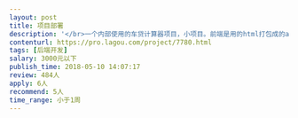 ```yaml
---                
layout: post       
title: 项目部署           
description: '</br>一个内部使用的车贷计算器项目，小项目。前端是用的html打包成的app，后端是.net，数据库是mysql。项目现在是在另一台服务器上正常运行。需求是将项目重新部署到指定云服务器（环境windows），可以保证正常运行就ok。</br>'     
contenturl: https://pro.lagou.com/project/7780.html      
tags: [后端开发]            
salary: 3000元以下          
publish_time: 2018-05-10 14:07:17         
review: 484人                   
apply: 6人                   
recommend: 5人                   
time_range: 小于1周              
---                 
```

